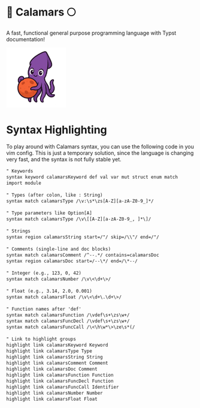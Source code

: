 # 🐙 Calamars 🌕

A fast, functional general purpose programming language with Typst documentation!

<img src="./docs/calamars.png" alt="Calamars Mascot" height="160">

# Syntax Highlighting

To play around with Calamars syntax, you can use the following code in you vim config.
This is just a temporary solution, since the language is changing very fast, and the syntax is
not fully stable yet.

```
" Keywords
syntax keyword calamarsKeyword def val var mut struct enum match import module

" Types (after colon, like : String)
syntax match calamarsType /\v:\s*\zs[A-Z][a-zA-Z0-9_]*/

" Type parameters like Option[A]
syntax match calamarsType /\v\[[A-Z][a-zA-Z0-9_, ]*\]/

" Strings
syntax region calamarsString start=/"/ skip=/\\"/ end=/"/

" Comments (single-line and doc blocks)
syntax match calamarsComment /^--.*/ contains=calamarsDoc
syntax region calamarsDoc start=/--\*/ end=/\*--/

" Integer (e.g., 123, 0, 42)
syntax match calamarsNumber /\v\<\d+\>/

" Float (e.g., 3.14, 2.0, 0.001)
syntax match calamarsFloat /\v\<\d+\.\d+\>/

" Function names after 'def'
syntax match calamarsFunction /\vdef\s+\zs\w+/
syntax match calamarsFuncDecl /\vdef\s+\zs\w+/
syntax match calamarsFuncCall /\<\h\w*\>\ze\s*(/

" Link to highlight groups
highlight link calamarsKeyword Keyword
highlight link calamarsType Type
highlight link calamarsString String
highlight link calamarsComment Comment
highlight link calamarsDoc Comment
highlight link calamarsFunction Function
highlight link calamarsFuncDecl Function
highlight link calamarsFuncCall Identifier
highlight link calamarsNumber Number
highlight link calamarsFloat Float
```

